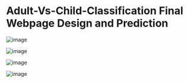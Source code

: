 # Adult-Vs-Child-Classification Final Webpage Design and Prediction

![image](https://github.com/nmishra90/Adult-Vs-Child-Classification-using-CNN/assets/111515105/7b7ba6f0-ef98-44d6-9164-6761c201fc6a)

![image](https://github.com/nmishra90/Adult-Vs-Child-Classification-using-CNN/assets/111515105/53dd138d-eac7-4880-96c7-6ffdbbfa9f07)

![image](https://github.com/nmishra90/Adult-Vs-Child-Classification-using-CNN/assets/111515105/5d176c71-60e0-4837-b733-399a87c95047)

![image](https://github.com/nmishra90/Adult-Vs-Child-Classification-using-CNN/assets/111515105/7616c77e-3eda-448f-a1a7-c8955399d125)
